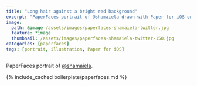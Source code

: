 ```yaml
---
title: "Long hair against a bright red background"
excerpt: "PaperFaces portrait of @shamaiela drawn with Paper for iOS on an iPad."
image: 
  path: &image /assets/images/paperfaces-shamaiela-twitter.jpg 
  feature: *image
  thumbnail: /assets/images/paperfaces-shamaiela-twitter-150.jpg
categories: [paperfaces]
tags: [portrait, illustration, Paper for iOS]
---
```


PaperFaces portrait of [@shamaiela](https://twitter.com/shamaiela).

{% include_cached boilerplate/paperfaces.md %}
